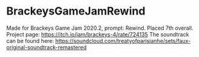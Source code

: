 # BrackeysGameJamRewind

Made for Brackeys Game Jam 2020.2, prompt: Rewind. Placed 7th overall.
Project page: https://itch.io/jam/brackeys-4/rate/724135
The soundtrack can be found here: https://soundcloud.com/treatyofparisianhe/sets/faux-original-soundtrack-remastered

